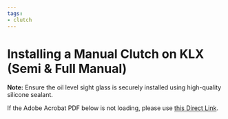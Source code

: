 ```yaml
---
tags:
- clutch
---
```


# Installing a Manual Clutch on KLX (Semi & Full Manual)

**Note:** Ensure the oil level sight glass is securely installed using high-quality silicone sealant.

If the Adobe Acrobat PDF below is not loading, please use [this Direct Link](../../../static/file/InstallTBmanualclutchkit_spacer.pdf).
